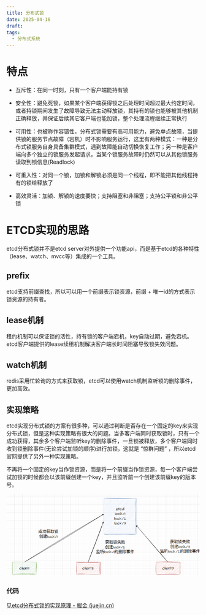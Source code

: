 ```yaml
---
title: 分布式锁
date: 2025-04-16
draft: 
tags:
  - 分布式系统
---
```

# 特点

  

- 互斥性：在同一时刻，只有一个客户端能持有锁

- 安全性：避免死锁，如果某个客户端获得锁之后处理时间超过最大约定时间，或者持锁期间发生了故障导致无法主动释放锁，其持有的锁也能够被其他机制正确释放，并保证后续其它客户端也能加锁，整个处理流程继续正常执行

- 可用性：也被称作容错性，分布式锁需要有高可用能力，避免单点故障，当提供锁的服务节点故障（宕机）时不影响服务运行，这里有两种模式：一种是分布式锁服务自身具备集群模式，遇到故障能自动切换恢复工作；另一种是客户端向多个独立的锁服务发起请求，当某个锁服务故障时仍然可以从其他锁服务读取到锁信息(Readlock)

- 可重入性：对同一个锁，加锁和解锁必须是同一个线程，即不能把其他线程持有的锁给释放了

- 高效灵活：加锁、解锁的速度要快；支持阻塞和非阻塞；支持公平锁和非公平锁

  

# ETCD实现的思路

etcd分布式锁并不是etcd server对外提供一个功能api，而是基于etcd的各种特性（lease、watch、mvcc等）集成的一个工具。

## prefix

etcd支持前缀查找，所以可以用一个前缀表示锁资源，前缀 + 唯一id的方式表示锁资源的持有者。

  

## lease机制

  

租约机制可以保证锁的活性，持有锁的客户端宕机，key自动过期，避免宕机。etcd客户端提供的lease续租机制解决客户端长时间阻塞导致锁失效问题。

  

## watch机制

redis采用忙轮询的方式来获取锁，etcd可以使用watch机制监听锁的删除事件，更加高效。

  

## 实现策略

etcd实现分布式锁的方案有很多种，可以通过判断是否存在一个固定的key来实现分布式锁，但是这种实现策略有很大的问题。当多客户端同时获取锁时，只有一个成功获得，其余多个客户端监听key的删除事件，一旦锁被释放，多个客户端同时收到锁删除事件(无论尝试加锁的顺序)进行加锁，这就是 “惊群问题” ，所以etcd官网提供了另外一种实现策略。

  

不再将一个固定的key当作锁资源，而是将一个前缀当作锁资源，每一个客户端尝试加锁的时候都会以该前缀创建一个key，并且监听前一个创建该前缀key的版本号。

![说明](../../../static/images/soft/etcd_dis_lock.png)

  

### 代码

见[etcd分布式锁的实现原理 - 掘金 (juejin.cn)](https://juejin.cn/post/7062900835038003208)